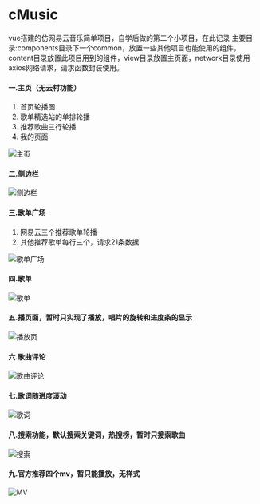 # cMusic
vue搭建的仿网易云音乐简单项目，自学后做的第二个小项目，在此记录
主要目录:components目录下一个common，放置一些其他项目也能使用的组件，content目录放置此项目用到的组件，view目录放置主页面，network目录使用axios网络请求，请求函数封装使用。

#### 一.主页（无云村功能）
  1. 首页轮播图
  2. 歌单精选站的单排轮播
  3. 推荐歌曲三行轮播
  4. 我的页面
  
![主页](https://github.com/chino-1/cMusic/blob/master/build/README-image/%E5%8F%91%E7%8E%B0%E4%B8%BB%E9%A1%B5home.png?raw=true)

#### 二.侧边栏

![侧边栏](https://github.com/chino-1/cMusic/blob/master/build/README-image/side%E4%BE%A7%E8%BE%B9%E6%A0%8F.png?raw=true)

#### 三.歌单广场
  1. 网易云三个推荐歌单轮播
  2. 其他推荐歌单每行三个，请求21条数据
  
![歌单广场](https://github.com/chino-1/cMusic/blob/master/build/README-image/%E6%AD%8C%E5%8D%95%E5%B9%BF%E5%9C%BA.png?raw=true)

#### 四.歌单

![歌单](https://github.com/chino-1/cMusic/blob/master/build/README-image/%E6%AD%8C%E5%8D%95.png?raw=true)

#### 五.播页面，暂时只实现了播放，唱片的旋转和进度条的显示

![播放页](https://github.com/chino-1/cMusic/blob/master/build/README-image/%E6%92%AD%E6%94%BE%E7%95%8C%E9%9D%A2.png?raw=true)

#### 六.歌曲评论

![歌曲评论](https://github.com/chino-1/cMusic/blob/master/build/README-image/%E8%AF%84%E8%AE%BA%E9%A1%B5.png?raw=true)

#### 七.歌词随进度滚动

![歌词](https://github.com/chino-1/cMusic/blob/master/build/README-image/%E6%AD%8C%E8%AF%8D.png?raw=true)

#### 八.搜索功能，默认搜索关键词，热搜榜，暂时只搜索歌曲

![搜索](https://github.com/chino-1/cMusic/blob/master/build/README-image/%E6%90%9C%E7%B4%A2.png?raw=true)

#### 九.官方推荐四个mv，暂只能播放，无样式

![MV](https://github.com/chino-1/cMusic/blob/master/build/README-image/%E6%8E%A8%E8%8D%90%E5%9B%9B%E4%B8%AAmv.png?raw=true)

  
  
  
  
